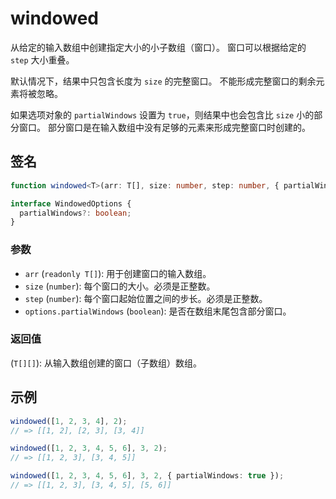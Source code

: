 # windowed

从给定的输入数组中创建指定大小的小子数组（窗口）。
窗口可以根据给定的 `step` 大小重叠。

默认情况下，结果中只包含长度为 `size` 的完整窗口。
不能形成完整窗口的剩余元素将被忽略。

如果选项对象的 `partialWindows` 设置为 `true`，则结果中也会包含比 `size` 小的部分窗口。
部分窗口是在输入数组中没有足够的元素来形成完整窗口时创建的。

## 签名

```typescript
function windowed<T>(arr: T[], size: number, step: number, { partialWindows = false }: WindowedOptions): T[][];

interface WindowedOptions {
  partialWindows?: boolean;
}
```

### 参数

- `arr` (`readonly T[]`): 用于创建窗口的输入数组。
- `size` (`number`): 每个窗口的大小。必须是正整数。
- `step` (`number`): 每个窗口起始位置之间的步长。必须是正整数。
- `options.partialWindows` (`boolean`): 是否在数组末尾包含部分窗口。

### 返回值

(`T[][]`): 从输入数组创建的窗口（子数组）数组。

## 示例

```typescript
windowed([1, 2, 3, 4], 2);
// => [[1, 2], [2, 3], [3, 4]]

windowed([1, 2, 3, 4, 5, 6], 3, 2);
// => [[1, 2, 3], [3, 4, 5]]

windowed([1, 2, 3, 4, 5, 6], 3, 2, { partialWindows: true });
// => [[1, 2, 3], [3, 4, 5], [5, 6]]
```
